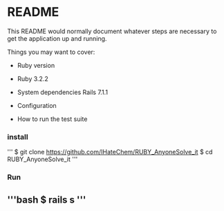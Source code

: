 # README

This README would normally document whatever steps are necessary to get the
application up and running.

Things you may want to cover:

* Ruby version
- Ruby 3.2.2
* System dependencies
  Rails 7.1.1
* Configuration


* How to run the test suite
### install
'''
$ git clone https://github.com/IHateChem/RUBY_AnyoneSolve_it
$ cd RUBY_AnyoneSolve_it
'''

### Run
'''bash
$ rails s
'''
---


